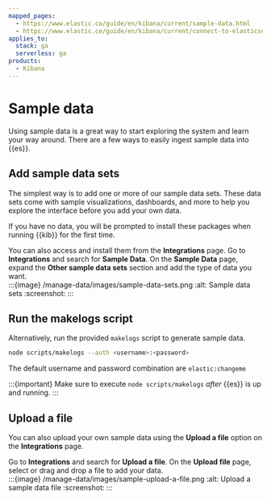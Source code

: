```yaml
---
mapped_pages:
  - https://www.elastic.co/guide/en/kibana/current/sample-data.html
  - https://www.elastic.co/guide/en/kibana/current/connect-to-elasticsearch.html#_add_sample_data
applies_to:
  stack: ga
  serverless: ga
products:
  - Kibana
---
```


# Sample data

Using sample data is a great way to start exploring the system and learn your way around. There are a few ways to easily ingest sample data into {{es}}.

## Add sample data sets

The simplest way is to add one or more of our sample data sets. These data sets come with sample visualizations, dashboards, and more to help you explore the interface before you add your own data.

If you have no data, you will be prompted to install these packages when running {{kib}} for the first time.

You can also access and install them from the **Integrations** page. Go to **Integrations** and search for **Sample Data**. On the **Sample Data** page, expand the **Other sample data sets** section and add the type of data you want.
<br>
:::{image} /manage-data/images/sample-data-sets.png
:alt: Sample data sets
:screenshot:
:::

## Run the makelogs script

Alternatively, run the provided `makelogs` script to generate sample data.

```bash
node scripts/makelogs --auth <username>:<password>
```

The default username and password combination are `elastic:changeme`

:::{important}
Make sure to execute `node scripts/makelogs` *after* {{es}} is up and running.
:::

## Upload a file

You can also upload your own sample data using the **Upload a file** option on the **Integrations** page.

Go to **Integrations** and search for **Upload a file**. On the **Upload file** page, select or drag and drop a file to add your data.
<br>
:::{image} /manage-data/images/sample-upload-a-file.png
:alt: Upload a sample data file
:screenshot:
:::